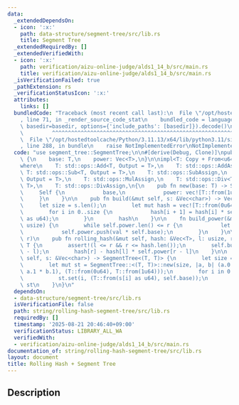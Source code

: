 ```yaml
---
data:
  _extendedDependsOn:
  - icon: ':x:'
    path: data-structure/segment-tree/src/lib.rs
    title: Segment Tree
  _extendedRequiredBy: []
  _extendedVerifiedWith:
  - icon: ':x:'
    path: verification/aizu-online-judge/alds1_14_b/src/main.rs
    title: verification/aizu-online-judge/alds1_14_b/src/main.rs
  _isVerificationFailed: true
  _pathExtension: rs
  _verificationStatusIcon: ':x:'
  attributes:
    links: []
  bundledCode: "Traceback (most recent call last):\n  File \"/opt/hostedtoolcache/Python/3.11.13/x64/lib/python3.11/site-packages/onlinejudge_verify/documentation/build.py\"\
    , line 71, in _render_source_code_stat\n    bundled_code = language.bundle(stat.path,\
    \ basedir=basedir, options={'include_paths': [basedir]}).decode()\n          \
    \         ^^^^^^^^^^^^^^^^^^^^^^^^^^^^^^^^^^^^^^^^^^^^^^^^^^^^^^^^^^^^^^^^^^^^^^^^^^^^^^^^^\n\
    \  File \"/opt/hostedtoolcache/Python/3.11.13/x64/lib/python3.11/site-packages/onlinejudge_verify/languages/rust.py\"\
    , line 288, in bundle\n    raise NotImplementedError\nNotImplementedError\n"
  code: "use segment_tree::SegmentTree;\n\n#[derive(Debug, Clone)]\npub struct RollingHash<T>\
    \ {\n    base: T,\n    power: Vec<T>,\n}\n\nimpl<T: Copy + From<u64>> RollingHash<T>\n\
    where\n    T: std::ops::Add<T, Output = T>,\n    T: std::ops::AddAssign,\n   \
    \ T: std::ops::Sub<T, Output = T>,\n    T: std::ops::SubAssign,\n    T: std::ops::Mul<T,\
    \ Output = T>,\n    T: std::ops::MulAssign,\n    T: std::ops::Div<T, Output =\
    \ T>,\n    T: std::ops::DivAssign,\n{\n    pub fn new(base: T) -> Self {\n   \
    \     Self {\n            base,\n            power: vec![T::from(1u64)],\n   \
    \     }\n    }\n\n    pub fn build(&mut self, s: &Vec<char>) -> Vec<T> {\n   \
    \     let size = s.len();\n        let mut hash = vec![T::from(0u64); size + 1];\n\
    \        for i in 0..size {\n            hash[i + 1] = hash[i] * self.base + T::from(s[i]\
    \ as u64);\n        }\n        hash\n    }\n\n    fn build_power(&mut self, r:\
    \ usize) {\n        while self.power.len() <= r {\n            let val = *self.power.last().unwrap();\n\
    \            self.power.push(val * self.base);\n        }\n    }\n\n    // [l,\
    \ r)\n    pub fn rolling_hash(&mut self, hash: &Vec<T>, l: usize, r: usize) ->\
    \ T {\n        assert!(l <= r && r <= hash.len());\n        self.build_power(r\
    \ - l);\n        hash[r] - hash[l] * self.power[r - l]\n    }\n\n    pub fn build_segment_tree(&mut\
    \ self, s: &Vec<char>) -> SegmentTree<(T, T)> {\n        let size = s.len();\n\
    \        let mut st = SegmentTree::<(T, T)>::new(size, |a, b| (a.0 + (a.1 * b.0),\
    \ a.1 * b.1), (T::from(0u64), T::from(1u64)));\n        for i in 0..size {\n \
    \           st.set(i, (T::from(s[i] as u64), self.base));\n        }\n       \
    \ st\n    }\n}\n"
  dependsOn:
  - data-structure/segment-tree/src/lib.rs
  isVerificationFile: false
  path: string/rolling-hash-segment-tree/src/lib.rs
  requiredBy: []
  timestamp: '2025-08-21 20:46:40+09:00'
  verificationStatus: LIBRARY_ALL_WA
  verifiedWith:
  - verification/aizu-online-judge/alds1_14_b/src/main.rs
documentation_of: string/rolling-hash-segment-tree/src/lib.rs
layout: document
title: Rolling Hash + Segment Tree
---
```


## Description
